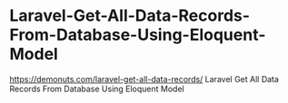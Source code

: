 # Laravel-Get-All-Data-Records-From-Database-Using-Eloquent-Model
https://demonuts.com/laravel-get-all-data-records/     Laravel Get All Data Records From Database Using Eloquent Model
